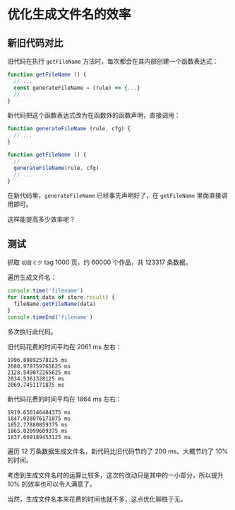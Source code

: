 # 优化生成文件名的效率

## 新旧代码对比

旧代码在执行 `getFileName` 方法时，每次都会在其内部创建一个函数表达式：

```js
function getFileName () {
  // ...
  const generateFileName = (rule) => {...}
  // ...
}
```

新代码把这个函数表达式改为在函数外的函数声明，直接调用：

```js
function generateFileName (rule, cfg) {
  // ...
}

function getFileName () {
  // ...
  generateFileName(rule, cfg)
  // ...
}
```

在新代码里，`generateFileName` 已经事先声明好了，在 `getFileName` 里面直接调用即可。

这样能提高多少效率呢？

## 测试

抓取 `初音ミク` tag 1000 页，约 60000 个作品，共 123317 条数据。

遍历生成文件名：

```js
console.time('filename')
for (const data of store.result) {
  fileName.getFileName(data)
}
console.timeEnd('filename')
```

多次执行此代码。

旧代码花费的时间平均在 2061 ms 左右：

```
1996.89892578125 ms
2080.978759765625 ms
2128.549072265625 ms
2034.5361328125 ms
2069.7451171875 ms
```

新代码花费的时间平均在 1864 ms 左右：

```
1919.650146484375 ms
1847.028076171875 ms
1852.77880859375 ms
1865.02099609375 ms
1837.669189453125 ms
```

遍历 12 万条数据生成文件名，新代码比旧代码节约了 200 ms。大概节约了 10% 的时间。

考虑到生成文件名时的运算比较多，这次的改动只是其中的一小部分，所以提升 10% 的效率也可以令人满意了。

当然，生成文件名本来花费的时间也就不多，这点优化聊胜于无。
